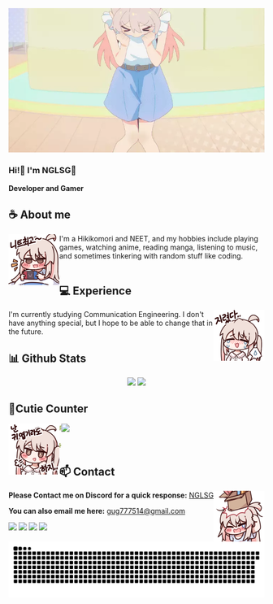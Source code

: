 <div align="center">
<!-- ![](https://typograssy.deno.dev/api?text=お兄ちゃんはおしまい!&l0=none&bg=none&frame=none&speed=100&comment=) -->
<!-- ![](https://typograssy.deno.dev/api?text=お兄ちゃんはおしまい!&l0=none&l1=00cce6&l2=80f1ff&l3=009eb3&l4=caf9ff&bg=none&frame=none&speed=100&comment=) -->

</div>

![Preview](./images/nbg.webp)

### Hi!👋 I'm NGLSG🎀

**Developer and Gamer** 

## **☕ About me**
<a href="https://github.com/NGLSG"><img align="left" width="100" src="./images/mahiro_switch.png"></a>
I'm a Hikikomori and NEET, and my hobbies include playing games, watching anime, reading manga, listening to music, and sometimes tinkering with random stuff like coding.
<br><br>

## **💻 Experience**
<a href="https://github.com/NGLSG"><img align="right" width="100" src="./images/mahiro_cry.png"></a>
I'm currently studying Communication Engineering. I don't have anything special, but I hope to be able to change that in the future.


## **📊 Github Stats**
<!-- <div><a href="https://github.com/NGLSG"><img width="100" src="https://cdn.discordapp.com/attachments/1077108830862839848/1107004077621125240/105017051_p13.png"></a><div> -->
<p align="center"><img width="50%" src="https://github-readme-stats.vercel.app/api?username=NGLSG&show_icons=true&count_private=true&theme=react&hide_border=true&bg_color=0D1117"/> <img width="45%" src="https://github-readme-stats.vercel.app/api/top-langs/?username=NGLSG&show_icons=true&count_private=true&theme=react&hide_border=true&bg_color=0D1117&layout=compact"/>
</p>

<!-- ## **🎧 Spotify**
<p align="center">
<a href="https://spotify-github-profile.vercel.app/api/view?uid=z8vtap612j1ajql4wsyhl074i&redirect=true"><img src="https://spotify-github-profile.vercel.app/api/view?uid=z8vtap612j1ajql4wsyhl074i&cover_image=true&theme=default&show_offline=true&background_color=0d11170&interchange=false&bar_color_cover=true"></a><a href="https://open.spotify.com/user/z8vtap612j1ajql4wsyhl074i?si=6962aa5c8435476f"><img width="525" src="https://spotify-recently-played-readme.vercel.app/api?user=z8vtap612j1ajql4wsyhl074i"></a>
</p> -->

## **🧋Cutie Counter**
<!-- <p align="center">
	<img src="https://moe-counter.glitch.me/get/@NGLSG?theme=moebooru-h"> <br/>
</p> -->
<a href="https://discord.com/users/738748102311280681"><img align="right" width=400 src="https://count.getloli.com/@NGLSG?name=NGLSG&theme=rule34&padding=10&offset=0&scale=1&pixelated=1&darkmode=0"></a>
<a href="https://github.com/NGLSG"><img align="left" width="100" src="./images/mahiro.png"></a>

```yaml
People who visit my profile :3.

Hehe~ another cutie has been caught.
```
<!-- <br><br><br><br> -->
## **📫 Contact**
<a href="https://github.com/NGLSG"><img align="right" width="100" src="./images/mahiro_box.png" /></a>
**Please Contact me on Discord for a quick response:** [NGLSG](https://discord.com/users/762666152487813121)

**You can also email me here:** gug777514@gmail.com

<!-- <a href="https://github.com/Meghna-DAS/github-profile-views-counter"><img src="https://komarev.com/ghpvc/?username=NGLSG"> -->
[![](https://img.shields.io/github/followers/NGLSG?label=Followers&style=social)](https://github.com/NGLSG)
[![](https://img.shields.io/badge/Discord-7289DA?logo=discord&logoColor=white)](https://discord.gg/)
[![](https://img.shields.io/badge/Steam-1a6a98?logo=steam&logoColor=white)](https://steamcommunity.com/profiles/76561199222264078/)
[![](https://img.shields.io/badge/Mail-D14836?logo=gmail&logoColor=white)](mailto:gug777514@gmail.com)
<!-- [![](https://img.shields.io/badge/Telegram-2ca5e0?logo=telegram&logoColor=white)](https://t.me/NGLSG) -->
<!-- [![](https://img.shields.io/badge/Kofi-ff5c5a?logo=ko-fi&logoColor=white)](https://ko-fi.com/NGLSG) -->
<!-- [![NGLSG](https://mizu.is-a.dev/public/NGLSG.png)](https://mizu.is-a.dev/) -->


<picture>
  <source media="(prefers-color-scheme: dark)" srcset="https://raw.githubusercontent.com/NGLSG/NGLSG/output/github-contribution-grid-snake-dark.svg">
  <source media="(prefers-color-scheme: light)" srcset="https://raw.githubusercontent.com/NGLSG/NGLSG/output/github-contribution-grid-snake.svg">
  <img alt="github contribution grid snake animation" src="https://raw.githubusercontent.com/NGLSG/NGLSG/output/github-contribution-grid-snake.svg">
</picture>
